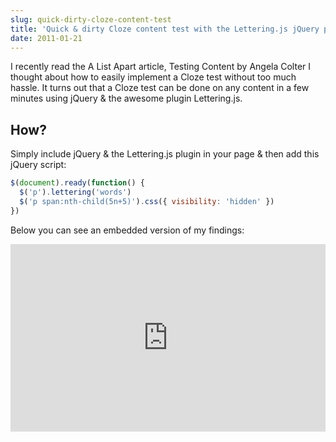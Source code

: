 ```yaml
---
slug: quick-dirty-cloze-content-test
title: 'Quick & dirty Cloze content test with the Lettering.js jQuery plugin'
date: 2011-01-21
---
```


I recently read the A List Apart article, Testing Content by Angela Colter I thought about how to easily implement a Cloze test without too much hassle. It turns out that a Cloze test can be done on any content in a few minutes using jQuery & the awesome plugin Lettering.js.

## How?

Simply include jQuery & the Lettering.js plugin in your page & then add this jQuery script:

```js
$(document).ready(function() {
  $('p').lettering('words')
  $('p span:nth-child(5n+5)').css({ visibility: 'hidden' })
})
```

Below you can see an embedded version of my findings:

<iframe width="100%" height="300" src="http://jsfiddle.net/mrmartineau/K9aBA/embedded/result,js,css,html" allowfullscreen="allowfullscreen" frameborder="0"></iframe>

